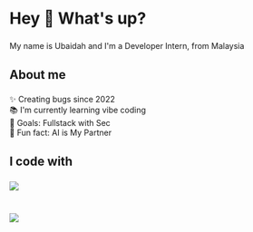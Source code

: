 <h1 align="left">Hey 👋 What's up?</h1>

###

<p align="left">My name is Ubaidah and I'm a Developer Intern, from Malaysia</p>

###

<h2 align="left">About me</h2>

###

<p align="left">✨ Creating bugs since 2022<br>📚 I'm currently learning vibe coding<br>🎯 Goals: Fullstack with Sec<br>🎲 Fun fact: AI is My Partner</p>

###

<h2 align="left">I code with</h2>

###

<div align="left">
    <a>
    <img src="https://skillicons.dev/icons?i=git,github,js,vue,nuxtjs,nodejs,prisma,postman,tailwind,mysql,figma" />
  </a>
</div>

###

<br clear="both">



<div align="left">
  <img src="https://visitor-badge.laobi.icu/badge?page_id=whcastle02.whcastle02&"  />
</div>

###
